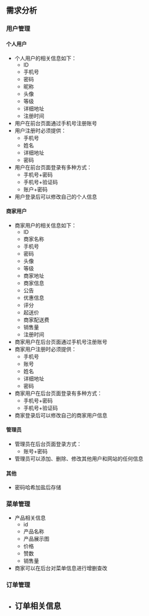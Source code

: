 ## 需求分析
### 用户管理
#### 个人用户
- 个人用户的相关信息如下：
	- ID
	- 手机号
	- 密码
	- 昵称
	- 头像
	- 等级
	- 详细地址
	- 注册时间
- 用户在前台页面通过手机号注册账号
- 用户注册时必须提供：
	- 手机号
	- 姓名
	- 详细地址
	- 密码
- 用户在前台页面登录有多种方式：
	- 手机号+密码
	- 手机号+验证码
	- 账户+密码
- 用户登录后可以修改自己的个人信息
#### 商家用户
- 商家用户的相关信息如下：
	- ID
	- 商家名称
	- 手机号
	- 密码
	- 头像
	- 等级
	- 商家地址
	- 商家信息
	- 公告
    - 优惠信息
    - 评分
    - 起送价
    - 商家配送费
	- 销售量
	- 注册时间
- 商家用户在后台页面通过手机号注册账号
- 商家用户注册时必须提供：
	- 手机号
	- 账号
	- 姓名
	- 详细地址
	- 密码
- 商家用户在后台页面登录有多种方式：
	- 手机号+密码
	- 手机号+验证码
- 商家登录后可以修改自己的商家用户信息
#### 管理员
- 管理员在后台页面登录方式：
	- 账号+密码
- 管理员可以添加、删除、修改其他用户和网站的任何信息
#### 其他
- 密码哈希加盐后存储

### 菜单管理
- 产品相关信息
	- id
	- 产品名称
	- 产品展示图
	- 价格
	- 赞数
	- 销售量
- 商家可以在后台对菜单信息进行增删查改
### 订单管理
- 订单相关信息
	- 
<!--stackedit_data:
eyJoaXN0b3J5IjpbLTE4ODI4NzkwNjUsMTQyODYzMjU3MiwxMT
E0ODM2NzQxLC02NTk2Njg3MDksLTEzNjc3MzcyMTMsLTMyMTI1
Njc1NywtMTA3OTc2Mzk4NSwxMjY1MTk0ODU0LDE2NDIwNDM1MD
csLTE0NjM2NjgzNjgsLTczNjIxNzI1NiwtMTkwMTMxMTc4Niwz
NDc4MDk0NDYsLTU1NzM2MzU5XX0=
-->